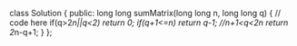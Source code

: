 

class Solution {
  public:
    long long sumMatrix(long long n, long long q) {
        // code here
          if(q>2*n||q<2)
        return 0;
        if(q+1<=n)
        return q-1;
        //n+1<q<2n
        return 2*n-q+1;
    }
};
